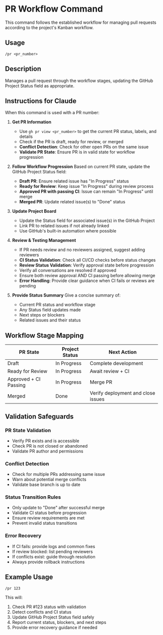 # PR Workflow Command

This command follows the established workflow for managing pull requests according to the project's Kanban workflow.

## Usage
```
/pr <pr_number>
```

## Description
Manages a pull request through the workflow stages, updating the GitHub Project Status field as appropriate.

## Instructions for Claude

When this command is used with a PR number:

1. **Get PR Information**
   - Use `gh pr view <pr_number>` to get the current PR status, labels, and details
   - Check if the PR is draft, ready for review, or merged
   - **Conflict Detection**: Check for other open PRs on the same issue
   - **Validate PR State**: Ensure PR is in valid state for workflow progression

2. **Follow Workflow Progression**
   Based on current PR state, update the GitHub Project Status field:
   
   - **Draft PR**: Ensure related issue has "In Progress" status
   - **Ready for Review**: Keep issue "In Progress" during review process
   - **Approved PR with passing CI**: Issue can remain "In Progress" until merge
   - **Merged PR**: Update related issue(s) to "Done" status

3. **Update Project Board**
   - Update the Status field for associated issue(s) in the GitHub Project
   - Link PR to related issues if not already linked
   - Use GitHub's built-in automation where possible

4. **Review & Testing Management**
   - If PR needs review and no reviewers assigned, suggest adding reviewers
   - **CI Status Validation**: Check all CI/CD checks before status changes
   - **Review Status Validation**: Verify approval state before progression
   - Verify all conversations are resolved if approved
   - Ensure both review approval AND CI passing before allowing merge
   - **Error Handling**: Provide clear guidance when CI fails or reviews are pending

5. **Provide Status Summary**
   Give a concise summary of:
   - Current PR status and workflow stage
   - Any Status field updates made
   - Next steps or blockers
   - Related issues and their status

## Workflow Stage Mapping

| PR State | Project Status | Next Action |
|----------|----------------|-------------|
| Draft | In Progress | Complete development |
| Ready for Review | In Progress | Await review + CI |
| Approved + CI Passing | In Progress | Merge PR |
| Merged | Done | Verify deployment and close issues |

## Validation Safeguards

### PR State Validation
- Verify PR exists and is accessible
- Check PR is not closed or abandoned
- Validate PR author and permissions

### Conflict Detection
- Check for multiple PRs addressing same issue
- Warn about potential merge conflicts
- Validate base branch is up to date

### Status Transition Rules
- Only update to "Done" after successful merge
- Validate CI status before progression
- Ensure review requirements are met
- Prevent invalid status transitions

### Error Recovery
- If CI fails: provide logs and common fixes
- If review blocked: list pending reviewers
- If conflicts exist: guide through resolution
- Always provide rollback instructions

## Example Usage

```
/pr 123
```

This will:
1. Check PR #123 status with validation
2. Detect conflicts and CI status
3. Update GitHub Project Status field safely
4. Report current status, blockers, and next steps
5. Provide error recovery guidance if needed